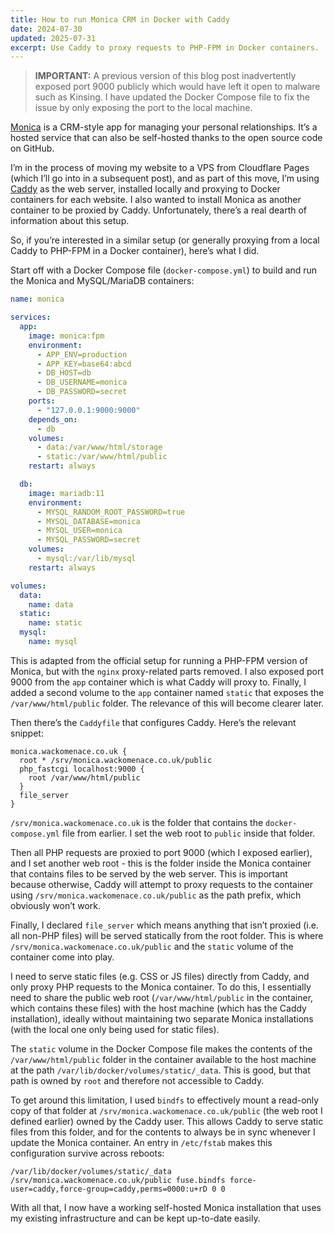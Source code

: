 ```yaml
---
title: How to run Monica CRM in Docker with Caddy
date: 2024-07-30
updated: 2025-07-31
excerpt: Use Caddy to proxy requests to PHP-FPM in Docker containers.
---
```


> **IMPORTANT:** A previous version of this blog post inadvertently exposed port 9000 publicly which would have left it open to malware such as Kinsing. I have updated the Docker Compose file to fix the issue by only exposing the port to the local machine.

[Monica](https://www.monicahq.com) is a CRM-style app for managing your personal relationships. It’s a hosted service that can also be self-hosted thanks to the open source code on GitHub.

I’m in the process of moving my website to a VPS from Cloudflare Pages (which I’ll go into in a subsequent post), and as part of this move, I’m using [Caddy](https://caddyserver.com) as the web server, installed locally and proxying to Docker containers for each website. I also wanted to install Monica as another container to be proxied by Caddy. Unfortunately, there’s a real dearth of information about this setup.

So, if you’re interested in a similar setup (or generally proxying from a local Caddy to PHP-FPM in a Docker container), here’s what I did.

Start off with a Docker Compose file (`docker-compose.yml`) to build and run the Monica and MySQL/MariaDB containers:

```yaml
name: monica

services:
  app:
    image: monica:fpm
    environment:
      - APP_ENV=production
      - APP_KEY=base64:abcd
      - DB_HOST=db
      - DB_USERNAME=monica
      - DB_PASSWORD=secret
    ports:
      - "127.0.0.1:9000:9000"
    depends_on:
      - db
    volumes:
      - data:/var/www/html/storage
      - static:/var/www/html/public
    restart: always

  db:
    image: mariadb:11
    environment:
      - MYSQL_RANDOM_ROOT_PASSWORD=true
      - MYSQL_DATABASE=monica
      - MYSQL_USER=monica
      - MYSQL_PASSWORD=secret
    volumes:
      - mysql:/var/lib/mysql
    restart: always

volumes:
  data:
    name: data
  static:
    name: static
  mysql:
    name: mysql
```

This is adapted from the official setup for running a PHP-FPM version of Monica, but with the `nginx` proxy-related parts removed. I also exposed port 9000 from the `app` container which is what Caddy will proxy to. Finally, I added a second volume to the `app` container named `static` that exposes the `/var/www/html/public` folder. The relevance of this will become clearer later.

Then there’s the `Caddyfile` that configures Caddy. Here’s the relevant snippet:

```
monica.wackomenace.co.uk {
  root * /srv/monica.wackomenace.co.uk/public
  php_fastcgi localhost:9000 {
    root /var/www/html/public
  }
  file_server
}
```

`/srv/monica.wackomenace.co.uk` is the folder that contains the `docker-compose.yml` file from earlier. I set the web root to `public` inside that folder.

Then all PHP requests are proxied to port 9000 (which I exposed earlier), and I set another web root - this is the folder inside the Monica container that contains files to be served by the web server. This is important because otherwise, Caddy will attempt to proxy requests to the container using `/srv/monica.wackomenace.co.uk/public` as the path prefix, which obviously won’t work.

Finally, I declared `file_server` which means anything that isn’t proxied (i.e. all non-PHP files) will be served statically from the root folder. This is where `/srv/monica.wackomenace.co.uk/public` and the `static` volume of the container come into play.

I need to serve static files (e.g. CSS or JS files) directly from Caddy, and only proxy PHP requests to the Monica container. To do this, I essentially need to share the public web root (`/var/www/html/public` in the container, which contains these files) with the host machine (which has the Caddy installation), ideally without maintaining two separate Monica installations (with the local one only being used for static files).

The `static` volume in the Docker Compose file makes the contents of the `/var/www/html/public` folder in the container available to the host machine at the path `/var/lib/docker/volumes/static/_data`. This is good, but that path is owned by `root` and therefore not accessible to Caddy.

To get around this limitation, I used `bindfs` to effectively mount a read-only copy of that folder at `/srv/monica.wackomenace.co.uk/public` (the web root I defined earlier) owned by the Caddy user. This allows Caddy to serve static files from this folder, and for the contents to always be in sync whenever I update the Monica container. An entry in `/etc/fstab` makes this configuration survive across reboots:

```
/var/lib/docker/volumes/static/_data /srv/monica.wackomenace.co.uk/public fuse.bindfs force-user=caddy,force-group=caddy,perms=0000:u+rD 0 0
```

With all that, I now have a working self-hosted Monica installation that uses my existing infrastructure and can be kept up-to-date easily.

